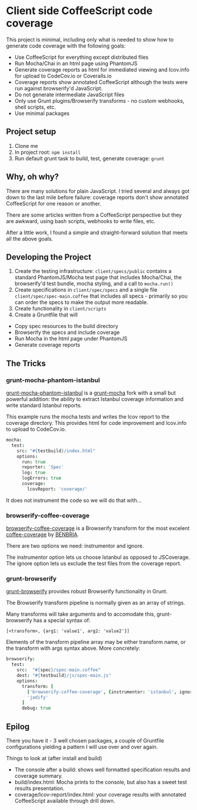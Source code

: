 # Client side CoffeeScript code coverage

This project is minimal, including only what is needed to show how to generate code coverage with the following goals:

- Use CoffeeScript for everything except distributed files
- Run Mocha/Chai in an html page using PhantomJS
- Generate coverage reports as html for immediated viewing and lcov.info for upload to CodeCov.io or Coveralls.io
- Coverage reports show annotated CoffeeScript although the tests were run against browserify'd JavaScript.
- Do not generate intermediate JavaScript files
- Only use Grunt plugins/Browserify transforms - no custom webhooks, shell scripts, etc.
- Use minimal packages


## Project setup

1. Clone me
2. In project root: ```npm install```
3. Run default grunt task to build, test, generate coverage: ```grunt```


## Why, oh why?

There are many solutions for plain JavaScript. I tried several and always got down to the last mile before failure: coverage reports don't show annotated CoffeeScript for one reason or another.

There are some articles written from a CoffeeScript perspective but they are awkward, using bash scripts, webhooks to write files, etc.

After a little work, I found a simple and straight-forward solution that meets all the above goals.

## Developing the Project

1. Create the testing infrastructure: ```client/specs/public``` contains a standard PhantomJS/Mocha test page that includes Mocha/Chai, the browserify'd test bundle, mocha styling, and a call to ```mocha.run()```
2. Create specifications in ```client/spec/specs``` and a single file ```client/spec/spec-main.coffee``` that includes all specs - primarily so you can order the specs to make the output more readable.
3. Create functionality in ```client/scripts```
4. Create a Gruntfile that will
  - Copy spec resources to the build directory
  - Browserify the specs and include coverage
  - Run Mocha in the html page under PhantomJS
  - Generate coverage reports


## The Tricks

### grunt-mocha-phantom-istanbul

[grunt-mocha-phantom-istanbul](https://www.npmjs.com/package/grunt-mocha-phantom-istanbul) is a [grunt-mocha](https://www.npmjs.com/package/grunt-mocha) fork with a small but powerful addition: the ability to extract Istanbul coverage information and write standard Istanbul reports.

This example runs the mocha tests and writes the lcov report to the coverage directory. This provides html for code improvement and lcov.info to upload to CodeCov.io.

```CoffeeScript
mocha:
  test:
    src: "#{testbuild}/index.html"
    options:
      run: true
      reporter: 'Spec'
      log: true
      logErrors: true
      coverage:
        lcovReport: 'coverage/'
```

It does not instrument the code so we will do that with...

### browserify-coffee-coverage

[browserify-coffee-coverage](https://www.npmjs.com/package/browserify-coffee-coverage) is a Browserify transform for the most excelent [coffee-coverage](https://www.npmjs.com/package/coffee-coverage) by [BENBRIA](http://www.benbria.com).

There are two options we need: instrumentor and ignore.

The instrumentor option lets us choose Istanbul as opposed to JSCoverage. The ignore option lets us exclude the test files from the coverage report.


### grunt-browserify

[grunt-browserify](https://www.npmjs.com/package/grunt-browserify) provides robust Browserify functionality in Grunt. 

The Browserify transform pipeline is normally given as an array of strings. 

Many transforms will take arguments and to accomodate this, grunt-browserify has a special syntax of:

```[<transform>, {arg1: 'value1', arg2: 'value2'}]```

Elements of the transform pipeline array may be either transform name, or the transform with args syntax above. More concretely:

```CoffeeScript
browserify:
  test:
    src:  "#{spec}/spec-main.coffee"
    dest: "#{testbuild}/js/spec-main.js"
    options:
      transform: [
        ['browserify-coffee-coverage', {instrumentor: 'istanbul', ignore: '**/spec/**'}],
        'jadify'
      ]
      debug: true

```


## Epilog

There you have it - 3 well chosen packages, a couple of Gruntfile configurations yielding a pattern I will use over and over again.

Things to look at (after install and build)

- The console after a build: shows well formatted specification results and coverage summary.
- build/index.html: Mocha prints to the console, but also has a sweet test results presentation.
- coverage/lcov-report/index.html: your coverage results with annotated CoffeeScript available through drill down.
